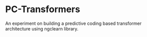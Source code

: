 # PC-Transformers
An experiment on building a predictive coding based transformer architecture using ngclearn library.
